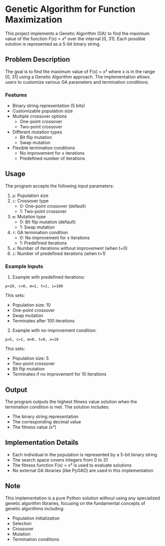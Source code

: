 # Genetic Algorithm for Function Maximization

This project implements a Genetic Algorithm (GA) to find the maximum value of the function F(x) = x² over the interval [0, 31]. Each possible solution is represented as a 5-bit binary string.

## Problem Description

The goal is to find the maximum value of F(x) = x² where x is in the range [0, 31] using a Genetic Algorithm approach. The implementation allows users to customize various GA parameters and termination conditions.

### Features

- Binary string representation (5 bits)
- Customizable population size
- Multiple crossover options
  - One-point crossover
  - Two-point crossover
- Different mutation types
  - Bit flip mutation
  - Swap mutation
- Flexible termination conditions
  - No improvement for x iterations
  - Predefined number of iterations

## Usage

The program accepts the following input parameters:

1. `p`: Population size
2. `c`: Crossover type
   - 0: One-point crossover (default)
   - 1: Two-point crossover
3. `m`: Mutation type
   - 0: Bit flip mutation (default)
   - 1: Swap mutation
4. `t`: GA termination condition
   - 0: No improvement for x iterations
   - 1: Predefined iterations
5. `x`: Number of iterations without improvement (when t=0)
6. `i`: Number of predefined iterations (when t=1)

### Example Inputs

1. Example with predefined iterations:
```
p=10, c=0, m=1, t=1, i=100
```
This sets:
- Population size: 10
- One-point crossover
- Swap mutation
- Terminates after 100 iterations

2. Example with no-improvement condition:
```
p=5, c=1, m=0, t=0, x=10
```
This sets:
- Population size: 5
- Two-point crossover
- Bit flip mutation
- Terminates if no improvement for 10 iterations

## Output

The program outputs the highest fitness value solution when the termination condition is met. The solution includes:
- The binary string representation
- The corresponding decimal value
- The fitness value (x²)

## Implementation Details

- Each individual in the population is represented by a 5-bit binary string
- The search space covers integers from 0 to 31
- The fitness function F(x) = x² is used to evaluate solutions
- No external GA libraries (like PyGAD) are used in this implementation

## Note

This implementation is a pure Python solution without using any specialized genetic algorithm libraries, focusing on the fundamental concepts of genetic algorithms including:
- Population initialization
- Selection
- Crossover
- Mutation
- Termination conditions
